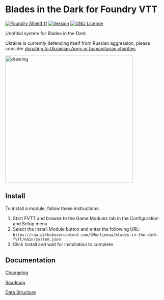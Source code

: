 # Blades in the Dark for Foundry VTT

[![Foundry Shield 11]][Foundry URL]
[![Version]][Version URL]
[![GNU License]][GNU URL]

Unofitial system for Blades in the Dark

Ukraine is currently defending itself from Russian aggression, please consider [donating to Ukrainian Army or humanitarian charities](https://standforukraine.com/).
<p float="left">
  <img src="https://upload.wikimedia.org/wikipedia/commons/4/49/Flag_of_Ukraine.svg" alt="drawing" width="400"/>
</p>

## Install

To install a module, follow these instructions:

1. Start FVTT and browse to the Game Modules tab in the Configuration and Setup menu
2. Select the Install Module button and enter the following URL: `https://raw.githubusercontent.com/GMonlineua/blades-in-the-dark-fvtt/main/system.json`
3. Click Install and wait for installation to complete

## Documentation

[Changelog](https://github.com/GMonlineua/blades-in-the-dark-fvtt/wiki/Changelog)

[Roadmap](https://github.com/GMonlineua/blades-in-the-dark-fvtt/wiki/Roadmap)

[Data Structure](https://github.com/GMonlineua/blades-in-the-dark-fvtt/wiki/Documentation#data-structure)

[Foundry Shield 11]: https://img.shields.io/badge/Foundry-12-informational?style=flat-square
[Foundry URL]: https://foundryvtt.com

[Version]: https://img.shields.io/badge/Version-0.4-orange?style=flat-square
[Version URL]: https://github.com/GMonlineua/blades-in-the-dark-fvtt

[GNU License]: https://img.shields.io/badge/License-GNU-green?style=flat-square
[GNU URL]: https://github.com/GMonlineua/blades-in-the-dark-fvtt/blob/main/LICENSE.md
